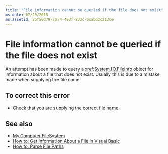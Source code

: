 ```yaml
---
title: "File information cannot be queried if the file does not exist"
ms.date: 07/20/2015
ms.assetid: 2bf50d79-2a74-403f-833c-6cabd2c213ce
---
```

# File information cannot be queried if the file does not exist
An attempt has been made to query a <xref:System.IO.FileInfo> object for information about a file that does not exist. Usually this is due to a mistake made when supplying the file name.  
  
## To correct this error  
  
- Check that you are supplying the correct file name.  
  
## See also

- [My.Computer.FileSystem](xref:Microsoft.VisualBasic.FileIO.FileSystem)
- [How to: Get Information About a File in Visual Basic](/previous-versions/visualstudio/visual-studio-2010/abtzf6f7(v=vs.100))
- [How to: Parse File Paths](../developing-apps/programming/drives-directories-files/how-to-parse-file-paths.md)
